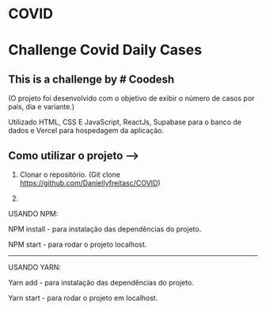 # COVID

# Challenge Covid Daily Cases

## This is a challenge by # Coodesh
(O projeto foi desenvolvido com o objetivo de exibir o número de casos por país, dia e variante.)

Utilizado HTML, CSS E JavaScript, ReactJs, Supabase para o banco de dados e Vercel para hospedagem da aplicação.



## Como utilizar o projeto -->


1. Clonar o repositório. (Git clone https://github.com/Daniellyfreitasc/COVID)


2. 

USANDO NPM:

 NPM install  - para instalação das dependências do projeto.
 
 NPM start - para rodar o projeto localhost.
 
--------------------------------------------------------------------------------
USANDO YARN:

 Yarn add - para instalação das dependências do projeto.
 
 Yarn start - para rodar o projeto em localhost.
